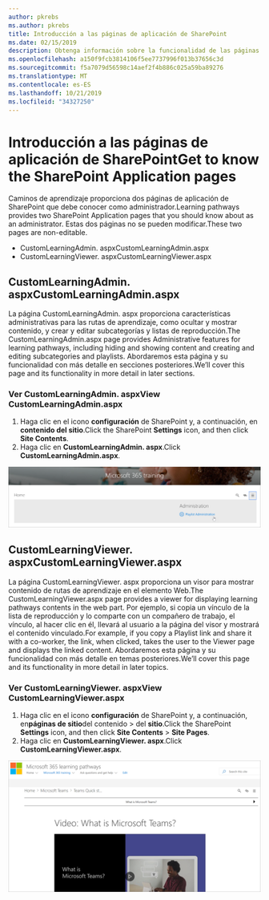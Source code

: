 ```yaml
---
author: pkrebs
ms.author: pkrebs
title: Introducción a las páginas de aplicación de SharePoint
ms.date: 02/15/2019
description: Obtenga información sobre la funcionalidad de las páginas de aplicación de SharePoint en caminos de aprendizaje de Microsoft 365
ms.openlocfilehash: a150f9fcb3814106f5ee7737996f013b37656c3d
ms.sourcegitcommit: f5a7079d56598c14aef2f4b886c025a59ba89276
ms.translationtype: MT
ms.contentlocale: es-ES
ms.lasthandoff: 10/21/2019
ms.locfileid: "34327250"
---
```

# <a name="get-to-know-the-sharepoint-application-pages"></a><span data-ttu-id="55119-103">Introducción a las páginas de aplicación de SharePoint</span><span class="sxs-lookup"><span data-stu-id="55119-103">Get to know the SharePoint Application pages</span></span>

<span data-ttu-id="55119-104">Caminos de aprendizaje proporciona dos páginas de aplicación de SharePoint que debe conocer como administrador.</span><span class="sxs-lookup"><span data-stu-id="55119-104">Learning pathways provides two SharePoint Application pages that you should know about as an administrator.</span></span> <span data-ttu-id="55119-105">Estas dos páginas no se pueden modificar.</span><span class="sxs-lookup"><span data-stu-id="55119-105">These two pages are non-editable.</span></span> 

- <span data-ttu-id="55119-106">CustomLearningAdmin. aspx</span><span class="sxs-lookup"><span data-stu-id="55119-106">CustomLearningAdmin.aspx</span></span>
- <span data-ttu-id="55119-107">CustomLearningViewer. aspx</span><span class="sxs-lookup"><span data-stu-id="55119-107">CustomLearningViewer.aspx</span></span>

## <a name="customlearningadminaspx"></a><span data-ttu-id="55119-108">CustomLearningAdmin. aspx</span><span class="sxs-lookup"><span data-stu-id="55119-108">CustomLearningAdmin.aspx</span></span>

<span data-ttu-id="55119-109">La página CustomLearningAdmin. aspx proporciona características administrativas para las rutas de aprendizaje, como ocultar y mostrar contenido, y crear y editar subcategorías y listas de reproducción.</span><span class="sxs-lookup"><span data-stu-id="55119-109">The CustomLearningAdmin.aspx page provides Administrative features for learning pathways, including hiding and showing content and creating and editing subcategories and playlists.</span></span> <span data-ttu-id="55119-110">Abordaremos esta página y su funcionalidad con más detalle en secciones posteriores.</span><span class="sxs-lookup"><span data-stu-id="55119-110">We’ll cover this page and its functionality in more detail in later sections.</span></span>

### <a name="view-customlearningadminaspx"></a><span data-ttu-id="55119-111">Ver CustomLearningAdmin. aspx</span><span class="sxs-lookup"><span data-stu-id="55119-111">View CustomLearningAdmin.aspx</span></span>

1. <span data-ttu-id="55119-112">Haga clic en el icono **configuración** de SharePoint y, a continuación, en **contenido del sitio**.</span><span class="sxs-lookup"><span data-stu-id="55119-112">Click the SharePoint **Settings** icon, and then click **Site Contents**.</span></span> 
2. <span data-ttu-id="55119-113">Haga clic en **CustomLearningAdmin. aspx**.</span><span class="sxs-lookup"><span data-stu-id="55119-113">Click **CustomLearningAdmin.aspx**.</span></span> 

![CG-adminapppage. png](media/cg-adminapppage.png)

## <a name="customlearningvieweraspx"></a><span data-ttu-id="55119-115">CustomLearningViewer. aspx</span><span class="sxs-lookup"><span data-stu-id="55119-115">CustomLearningViewer.aspx</span></span>
<span data-ttu-id="55119-116">La página CustomLearningViewer. aspx proporciona un visor para mostrar contenido de rutas de aprendizaje en el elemento Web.</span><span class="sxs-lookup"><span data-stu-id="55119-116">The CustomLearningViewer.aspx page provides a viewer for displaying learning pathways contents in the web part.</span></span> <span data-ttu-id="55119-117">Por ejemplo, si copia un vínculo de la lista de reproducción y lo comparte con un compañero de trabajo, el vínculo, al hacer clic en él, llevará al usuario a la página del visor y mostrará el contenido vinculado.</span><span class="sxs-lookup"><span data-stu-id="55119-117">For example, if you copy a Playlist link and share it with a co-worker, the link, when clicked, takes the user to the Viewer page and displays the linked content.</span></span> <span data-ttu-id="55119-118">Abordaremos esta página y su funcionalidad con más detalle en temas posteriores.</span><span class="sxs-lookup"><span data-stu-id="55119-118">We’ll cover this page and its functionality in more detail in later topics.</span></span>

### <a name="view-customlearningvieweraspx"></a><span data-ttu-id="55119-119">Ver CustomLearningViewer. aspx</span><span class="sxs-lookup"><span data-stu-id="55119-119">View CustomLearningViewer.aspx</span></span>

1. <span data-ttu-id="55119-120">Haga clic en el icono **configuración** de SharePoint y, a continuación, en**páginas de sitio**del contenido > del **sitio**.</span><span class="sxs-lookup"><span data-stu-id="55119-120">Click the SharePoint **Settings** icon, and then click **Site Contents** > **Site Pages**.</span></span> 
2. <span data-ttu-id="55119-121">Haga clic en **CustomLearningViewer. aspx**.</span><span class="sxs-lookup"><span data-stu-id="55119-121">Click **CustomLearningViewer.aspx**.</span></span> 

![CG-viewerapppage. png](media/cg-viewerapppage.png)

